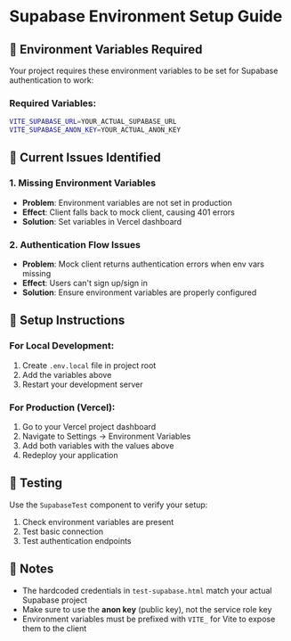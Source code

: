# Supabase Environment Setup Guide

## 🔧 Environment Variables Required

Your project requires these environment variables to be set for Supabase authentication to work:

### Required Variables:
```bash
VITE_SUPABASE_URL=YOUR_ACTUAL_SUPABASE_URL
VITE_SUPABASE_ANON_KEY=YOUR_ACTUAL_ANON_KEY
```

## 🚨 Current Issues Identified

### 1. Missing Environment Variables
- **Problem**: Environment variables are not set in production
- **Effect**: Client falls back to mock client, causing 401 errors
- **Solution**: Set variables in Vercel dashboard

### 2. Authentication Flow Issues
- **Problem**: Mock client returns authentication errors when env vars missing
- **Effect**: Users can't sign up/sign in
- **Solution**: Ensure environment variables are properly configured

## 🔧 Setup Instructions

### For Local Development:
1. Create `.env.local` file in project root
2. Add the variables above
3. Restart your development server

### For Production (Vercel):
1. Go to your Vercel project dashboard
2. Navigate to Settings → Environment Variables
3. Add both variables with the values above
4. Redeploy your application

## 🧪 Testing

Use the `SupabaseTest` component to verify your setup:
1. Check environment variables are present
2. Test basic connection
3. Test authentication endpoints

## 📝 Notes

- The hardcoded credentials in `test-supabase.html` match your actual Supabase project
- Make sure to use the **anon key** (public key), not the service role key
- Environment variables must be prefixed with `VITE_` for Vite to expose them to the client 